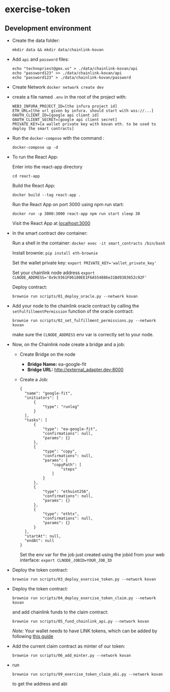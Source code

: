 # exercise-token

## Development environment

- Create the data folder:

  `mkdir data && mkdir data/chainlink-kovan`


- Add `api` and `password` files:

  ```
  echo "technopriest@gmx.us" > ./data/chainlink-kovan/api
  echo "password123" >> ./data/chainlink-kovan/api
  echo "password123" > ./data/chainlink-kovan/password
  ```

- Create Network `docker network create dev`

- create a file named `.env` in the root of the project with:

  ```
  WEB3_INFURA_PROJECT_ID=[the infura project id]
  ETH_URL=[the url given by infura. should start with wss://...]
  OAUTH_CLIENT_ID=[google api client id]
  OAUTH_CLIENT_SECRET=[google api client secret]
  PRIVATE_KEY=[a wallet private key with kovan eth. to be used to deploy the smart contracts]
  ```


- Run the `docker-compose` with the command :

  `docker-compose up -d`

- To run the React App:

  Enter into the react-app directory

  `cd react-app`

  Build the React App:

  `docker build --tag react-app .`

  Run the React App on port 3000 using npm run start:

  `docker run -p 3000:3000 react-app npm run start sleep 30`

  Visit the React App at [localhost:3000](http://localhost:3000/)

- In the smart contract dev container:

  Run a shell in the container:
  `docker exec -it smart_contracts /bin/bash`

  Install brownie: `pip install eth-brownie`

  Set the wallet private key: `export PRIVATE_KEY='wallet_private_key'`

  Set your chainlink node address `export CLNODE_ADDRESS='0x9c9361F06180EE1F6A554886e31Bd9383652c92F'`

  Deploy contract:

    ```
    brownie run scripts/01_deploy_oracle.py --network kovan
    ```

- Add your node to the chainlink oracle contract by calling the `setFulfillmentPermission` function of the oracle contract:

  `brownie run scripts/02_set_fulfillment_permissions.py --network kovan`

  make sure the `CLNODE_ADDRESS` env var is correctly set to your node.


- Now, on the Chainlink node create a bridge and a job:

    - Create Bridge on the node

      - **Bridge Name:** ea-google-fit
      - **Bridge URL:** http://external_adapter.dev:8000

    - Create a Job:
      ```
      {
        "name": "google-fit",
      	"initiators": [
      		{
      			"type": "runlog"
      		}
      	],
      	"tasks": [
      		{
      			"type": "ea-google-fit",
      			"confirmations": null,
      			"params": {}
      		},
      		{
      			"type": "copy",
      			"confirmations": null,
      			"params": {
      				"copyPath": [
      					"steps"
      				]
      			}
      		},
      		{
      			"type": "ethuint256",
      			"confirmations": null,
      			"params": {}
      		},
      		{
      			"type": "ethtx",
      			"confirmations": null,
      			"params": {}
      		}
      	],
      	"startAt": null,
      	"endAt": null
      }
      ```

      Set the env var for the job just created using the jobid from your web interface: `export CLNODE_JOBID=YOUR_JOB_ID`


- Deploy the token contract:

  `brownie run scripts/03_deploy_exercise_token.py --network kovan`


- Deploy the token contract:

  `brownie run scripts/04_deploy_exercise_token_claim.py --network kovan`

  and add chainlink funds to the claim contract:

  `brownie run scripts/05_fund_chainlink_api.py --network kovan`

  *Note:* Your wallet needs to have LINK tokens, which can be added by following [this guide](https://docs.chain.link/docs/acquire-link)

- Add the current claim contract as minter of our token:

  `brownie run scripts/06_add_minter.py --network kovan`

- run

  `brownie run scripts/99_exercise_token_claim_abi.py --network kovan`

  to get the address and abi
